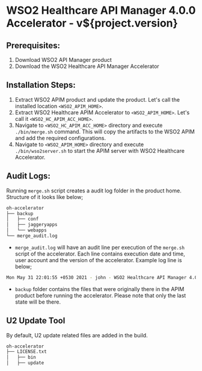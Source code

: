 # WSO2 Healthcare API Manager 4.0.0 Accelerator - v${project.version}
  
## Prerequisites:
1. Download WSO2 API Manager product
2. Download the WSO2 Healthcare API Manager Accelerator


## Installation Steps:
1. Extract WSO2 APIM product and update the product. Let's call the installed location `<WSO2_APIM_HOME>`.
2. Extract WSO2 Healthcare APIM Accelerator to `<WSO2_APIM_HOME>`. Let's call it `<WSO2_HC_APIM_ACC_HOME>`.
3. Navigate to `<WSO2_HC_APIM_ACC_HOME>` directory and execute `./bin/merge.sh` command. This will copy the artifacts to the WSO2 APIM and add the required configurations.
4. Navigate to `<WSO2_APIM_HOME>` directory and execute `./bin/wso2server.sh` to start the APIM server with WSO2 Healthcare Accelerator.

## Audit Logs:
Running `merge.sh` script creates a audit log folder in the product home. Structure of it looks like below;

```sh
oh-accelerator
├── backup
│   ├── conf
│   ├── jaggeryapps
│   └── webapps
└── merge_audit.log
```
- `merge_audit.log` will have an audit line per execution of the `merge.sh` script of the accelerator. Each line contains execution date and time, user account and the version of the accelerator. Example log line is below;
```sh
Mon May 31 22:01:55 +0530 2021 - john - WSO2 Healthcare API Manager 4.0.0 Accelerator - v${project.version}
```
- `backup` folder contains the files that were originally there in the APIM product before running the accelerator. Please note that only the last state will be there. 

## U2 Update Tool
By default, U2 update related files are added in the build.
```sh
oh-accelerator
├── LICENSE.txt
│   ├── bin
│   ├── update
```